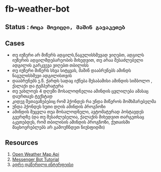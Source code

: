 # fb-weather-bot


## Status : `როცა მოვიცლი, მაშინ გავაკეთებ`

## Cases

* თუ იუზერი არ მიწერს ადგილს,ნაგულისხმევად ვიღებთ, ადგილს იუზერის ადგილმდებარეობის მიხედვით, თუ არაა შესაძლებელი ადგილის გარკვევა  ვიღებთ თბილისს
* თუ იუზერი მიწერს სხვა სიტყვას, მაშინ  დააბრუნებს  ამინდს ნაგულისხმევი ადგილისთვის
* დააბრუნებს ე.წ. ქარდს სადაც იქნება შესაბამისი ამინდის სიმბოლო , ქალაქი და ტემპერატურა
* თუ უახლოეს 4 დღეში მოსალოდნელია ამინდის ცვლილება ამასაც დაურთავს ტექსტად  
* კიდევ შეთავაზებებიც რომ ჰქონდეს რა უნდა მიწეროს მომხმარებელმა  
* უნდა ჰქონდეს ხუთი დღის ამინდის პროგნოზი
*  ამინდის შეცვლა თუა მოსალოდნელი, ავტომატურად პოსტავდეს გვერდზე (და თუ შესაძლებელია, ქალაქის მიხედვით თარგეთსაც აკეთებდეს, რომ თბილისის ამინდის პროგნოზი, ქუთაისში მაცხოვრებლებს არ გამოუჩნდეთ ნიუსფიდში)


## Resources 
1. [Open Weather Map Api](https://openweathermap.org/price)  
2. [Messenger Bot Tutorial](https://github.com/jw84/messenger-bot-tutorial)  
4. [ადრე დაწერილი ინტერფეისი](http://codepen.io/bumbeishvili/full/bEjwLb) 
